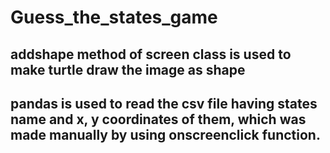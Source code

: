 # Guess_the_states_game
##  addshape method of screen class is used to make turtle draw the image as shape
##  pandas is used to read the csv file having states name and x, y coordinates of them, which was made manually by using onscreenclick function.
